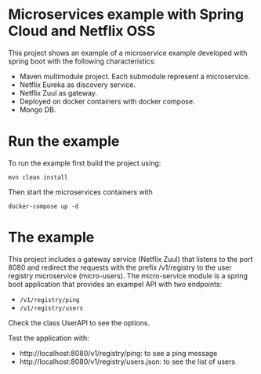 # Microservices example with Spring Cloud and Netflix OSS 
This project shows an example of a microservice example developed with spring boot with the following characteristics:
* Maven multimodule project. Each submodule represent a microservice.
* Netflix Eureka as discovery service. 
* Netflix Zuul as gateway.   
* Deployed on docker containers with docker compose.
* Mongo DB.


# Run the example
To run the example first build the project using:

`mvn clean install`

Then start the microservices containers with

`docker-compose up -d`

# The example
This project includes a gateway service (Netflix Zuul) that listens to the port 8080 and redirect the requests with the prefix /v1/registry 
to the user registry microservice (micro-users). The micro-service module is a spring boot application that provides an exampel API with 
two endpoints:
* `/v1/registry/ping`
* `/v1/registry/users`

Check the class UserAPI to see the options.

Test the application with: 
* http://localhost:8080/v1/registry/ping: to see a ping message
* http://localhost:8080/v1/registry/users.json: to see the list of users

